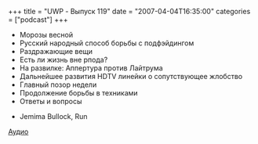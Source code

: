 +++
title = "UWP - Выпуск 119"
date = "2007-04-04T16:35:00"
categories = ["podcast"]
+++


- Морозы весной
- Русский народный способ борьбы с подфэйдингом
- Раздражающие вещи
- Есть ли жизнь вне рпода?
- На развилке: Аппертура против Лайтрума
- Дальнейшее развития HDTV линейки о сопутствующее жлобство
- Главный позор недели
- Продолжение борьбы в техниками
- Ответы и вопросы


* Jemima Bullock, Run

[Аудио](https://podcast.umputun.com/media/ump_podcast119.mp3)
<audio src="https://podcast.umputun.com/media/ump_podcast119.mp3" preload="none">